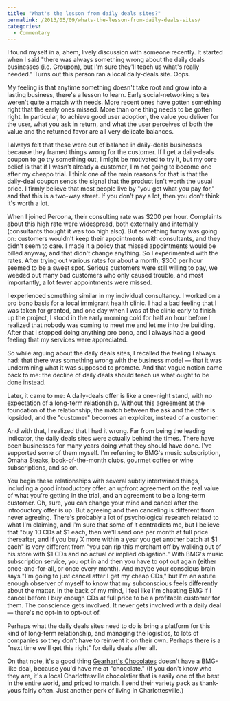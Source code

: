 ```yaml
---
title: "What's the lesson from daily deals sites?"
permalink: /2013/05/09/whats-the-lesson-from-daily-deals-sites/
categories:
  - Commentary
---
```

I found myself in a, ahem, lively discussion with someone recently. It started when I said "there was always something wrong about the daily deals businesses (i.e. Groupon), but I'm sure they'll teach us what's really needed." Turns out this person ran a local daily-deals site. Oops.

My feeling is that anytime something doesn't take root and grow into a lasting business, there's a lesson to learn. Early social-networking sites weren't quite a match with needs. More recent ones have gotten something right that the early ones missed. More than one thing needs to be gotten right. In particular, to achieve good user adoption, the value you deliver for the user, what you ask in return, and what the user perceives of both the value and the returned favor are all very delicate balances.

I always felt that these were out of balance in daily-deals businesses because they framed things wrong for the customer. If I get a daily-deals coupon to go try something out, I might be motivated to try it, but my core belief is that if I wasn't already a customer, I'm not going to become one after my cheapo trial. I think one of the main reasons for that is that the daily-deal coupon sends the signal that the product isn't worth the usual price. I firmly believe that most people live by "you get what you pay for," and that this is a two-way street. If you don't pay a lot, then you don't think it's worth a lot.

When I joined Percona, their consulting rate was $200 per hour. Complaints about this high rate were widespread, both externally and internally (consultants thought it was too high also). But something funny was going on: customers wouldn't keep their appointments with consultants, and they didn't seem to care. I made it a policy that missed appointments would be billed anyway, and that didn't change anything. So I experimented with the rates. After trying out various rates for about a month, $300 per hour seemed to be a sweet spot. Serious customers were still willing to pay, we weeded out many bad customers who only caused trouble, and most importantly, a lot fewer appointments were missed.

I experienced something similar in my individual consultancy. I worked on a pro bono basis for a local immigrant health clinic. I had a bad feeling that I was taken for granted, and one day when I was at the clinic early to finish up the project, I stood in the early morning cold for half an hour before I realized that nobody was coming to meet me and let me into the building. After that I stopped doing anything pro bono, and I always had a good feeling that my services were appreciated.

So while arguing about the daily deals sites, I recalled the feeling I always had: that there was something wrong with the business model &#8212; that it was undermining what it was supposed to promote. And that vague notion came back to me: the decline of daily deals should teach us what ought to be done instead.

Later, it came to me: A daily-deals offer is like a one-night stand, with no expectation of a long-term relationship. Without this agreement at the foundation of the relationship, the match between the ask and the offer is lopsided, and the "customer" becomes an exploiter, instead of a customer.

And with that, I realized that I had it wrong. Far from being the leading indicator, the daily deals sites were actually behind the times. There have been businesses for many years doing what they should have done. I've supported some of them myself. I'm referring to BMG's music subscription, Omaha Steaks, book-of-the-month clubs, gourmet coffee or wine subscriptions, and so on.

You begin these relationships with several subtly intertwined things, including a good introductory offer, an upfront agreement on the real value of what you're getting in the trial, and an agreement to be a long-term customer. Oh, sure, you can change your mind and cancel after the introductory offer is up. But agreeing and then canceling is different from never agreeing. There's probably a lot of psychological research related to what I'm claiming, and I'm sure that some of it contradicts me, but I believe that "buy 10 CDs at $1 each, then we'll send one per month at full price thereafter, and if you buy X more within a year you get another batch at $1 each" is very different from "you can rip this merchant off by walking out of his store with $1 CDs and no actual or implied obligation." With BMG's music subscription service, you opt in and then you have to opt out again (either once-and-for-all, or once every month). And maybe your conscious brain says "I'm going to just cancel after I get my cheap CDs," but I'm an astute enough observer of myself to know that my subconscious feels differently about the matter. In the back of my mind, I feel like I'm cheating BMG if I cancel before I buy enough CDs at full price to be a profitable customer for them. The conscience gets involved. It never gets involved with a daily deal &#8212; there's no opt-in to opt-out of.

Perhaps what the daily deals sites need to do is bring a platform for this kind of long-term relationship, and managing the logistics, to lots of companies so they don't have to reinvent it on their own. Perhaps there is a "next time we'll get this right" for daily deals after all.

On that note, it's a good thing [Gearhart's Chocolates][1] doesn't have a BMG-like deal, because you'd have me at "chocolate." (If you don't know who they are, it's a local Charlottesville chocolatier that is easily one of the best in the entire world, and priced to match. I send their variety pack as thank-yous fairly often. Just another perk of living in Charlottesville.)

 [1]: http://gearhartschocolates.com/
